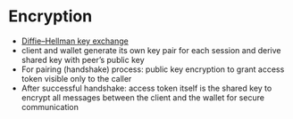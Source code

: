 # Encryption

- [Diffie–Hellman key exchange](https://en.wikipedia.org/wiki/Diffie%E2%80%93Hellman_key_exchange)
- client and wallet generate its own key pair for each session and derive shared key with peer’s public key
- For pairing (handshake) process: public key encryption to grant access token visible only to the caller
- After successful handshake: access token itself is the shared key to encrypt all messages between the client and the wallet for secure communication

